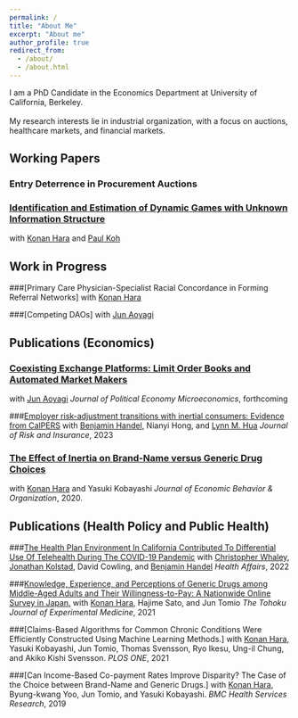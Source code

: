 ```yaml
---
permalink: /
title: "About Me"
excerpt: "About me"
author_profile: true
redirect_from: 
  - /about/
  - /about.html
---
```


I am a PhD Candidate in the Economics Department at University of California, Berkeley. 
<br clear="right"/>
<br> My research interests lie in industrial organization, with a focus on auctions, healthcare markets, and financial markets.

## Working Papers

### Entry Deterrence in Procurement Auctions

### [Identification and Estimation of Dynamic Games with Unknown Information Structure](https://arxiv.org/abs/2205.03706)
with [Konan Hara](https://harakonan.github.io/) and [Paul Koh](https://www.pskoh.com/)

## Work in Progress

###[Primary Care Physician-Specialist Racial Concordance in Forming Referral Networks]
with [Konan Hara](https://harakonan.github.io/)

###[Competing DAOs]
with [Jun Aoyagi](https://jun-aoyagi.webnode.page/)

## Publications (Economics)

### [Coexisting Exchange Platforms: Limit Order Books and Automated Market Makers](https://papers.ssrn.com/sol3/papers.cfm?abstract_id=3808755)
with [Jun Aoyagi](https://jun-aoyagi.webnode.page/)
 *Journal of Political Economy Microeconomics*, forthcoming

###[Employer risk-adjustment transitions with inertial consumers: Evidence from CalPERS](https://onlinelibrary.wiley.com/doi/full/10.1111/jori.12417)
with [Benjamin Handel](https://www.benjaminhandel.com/), Nianyi Hong, and [Lynn M. Hua](https://www.lynnmhua.com/)
*Journal of Risk and Insurance*, 2023


### [The Effect of Inertia on Brand-Name versus Generic Drug Choices](https://www.sciencedirect.com/science/article/pii/S0167268119304147?via%3Dihub)
with [Konan Hara](https://harakonan.github.io/) and Yasuki Kobayashi
*Journal of Economic Behavior & Organization*, 2020.

## Publications (Health Policy and Public Health)
###[The Health Plan Environment In California Contributed To Differential Use Of Telehealth During The COVID-19 Pandemic](https://www.healthaffairs.org/doi/full/10.1377/hlthaff.2022.00464)
with [Christopher Whaley](https://vivo.brown.edu/display/cmwhaley), [Jonathan Kolstad](https://www.jkolstad.org/), David Cowling, and [Benjamin Handel](https://www.benjaminhandel.com/)
*Health Affairs*, 2022

###[Knowledge, Experience, and Perceptions of Generic Drugs among Middle-Aged Adults and Their Willingness-to-Pay: A Nationwide Online Survey in Japan.](https://www.jstage.jst.go.jp/article/tjem/255/1/255_9/_article)
with [Konan Hara](https://harakonan.github.io/), Hajime Sato, and Jun Tomio
*The Tohoku Journal of Experimental Medicine*, 2021

###[Claims-Based Algorithms for Common Chronic Conditions Were Efficiently Constructed Using Machine Learning Methods.]
with [Konan Hara](https://harakonan.github.io/), Yasuki Kobayashi, Jun Tomio, Thomas Svensson, Ryo Ikesu, Ung-il Chung, and Akiko Kishi Svensson.
*PLOS ONE*, 2021

###[Can Income-Based Co-payment Rates Improve Disparity? The Case of the Choice between Brand-Name and Generic Drugs.]
with [Konan Hara](https://harakonan.github.io/), Byung-kwang Yoo, Jun Tomio, and Yasuki Kobayashi.
*BMC Health Services Research*, 2019